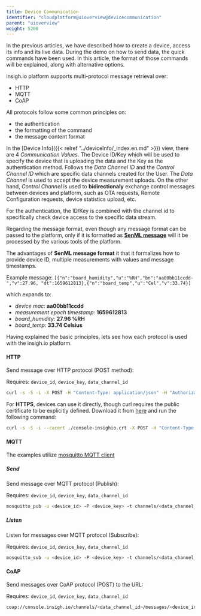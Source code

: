 ```yaml
---
title: Device Communication
identifier: "cloudplatform@uioverview@devicecommunication"
parent: "uioverview"
weight: 5200
---
```


In the previous articles, we have described how to create a device, access its info and its live data. During the demo on how to send data, the quick commands have been used. In this article, the format of those commands will be explained, along with alternative options.

insigh.io platform supports multi-protocol message retrieval over:
* HTTP
* MQTT
* CoAP

All protocols follow some common principles on:
* the authentication
* the formatting of the command
* the message content format

In the [Device Info]({{< relref "../deviceInfo/_index.en.md" >}}) view, there are 4 _Communication Values_. The Device ID/Key which will be used to specify the device that is uploading the data and the Key as the authentication method. Follows the _Data Channel ID_ and the _Control Channel ID_ which are specific data channels created for the User. The _Data Channel_ is used to accept the device measurement uploads. On the other hand, _Control Channel_ is used to __bidirectionaly__ exchange control messages between devices and platform, such as OTA requests, Remote Configuration requests, device statistics upload, etc. 

For the authentication, the ID/Key is combined with the channel id to specifically check device access to the specific data stream.

Regarding the message format, even though any message format can be passed to the platform, only if it is formatted as __[SenML message](https://datatracker.ietf.org/doc/html/draft-ietf-core-senml-08)__ will it be processed by the various tools of the platform.

The advantages of __SenML message format__ it that it formalizes how to provide device ID, multiple measurements with values and message timestamps.

Example message: 
`[{"n":"board_humidity","u":"%RH","bn":"aa00bb11ccdd-","v":27.96, "dt":1659612813},{"n":"board_temp","u":"Cel","v":33.74}]`

which expands to: 
* _device mac_: __aa00bb11ccdd__
* _measurement epoch timestamp_: __1659612813__
* _board_humidity_: __27.96 %RH__
* _board_temp_: __33.74 Celsius__

Having explained the basic principles, lets see how each protocol is used with the insigh.io platform. 

#### HTTP

Send message over HTTP protocol (POST method): 

Requires: `device_id`, `device_key`, `data_channel_id`

```bash
curl -s -S -i -X POST -H "Content-Type: application/json" -H "Authorization: <device_key>" http://console.insigh.io/http/channels/<data_channel_id>/messages/<device_id> -d '[{"n":"board_humidity","u":"%RH","bn":"aa00bb11ccdd-","v":27.96, "dt":1659612813},{"n":"board_temp","u":"Cel","v":33.74}]'
```

For __HTTPS__, devices can use it directly, though curl requires the public certificate to be explicitly defined. Download it from [here](/files/console-insighio.crt) and run the following command:

```bash
curl -s -S -i --cacert ./console-insighio.crt -X POST -H "Content-Type: application/json" -H "Authorization: <device_key>" https://console.insigh.io/http/channels/<data_channel_id>/messages/<device_id> -d '[{"n":"board_humidity","u":"%RH","bn":"aa00bb11ccdd-","v":27.96, "dt":1659612813},{"n":"board_temp","u":"Cel","v":33.74}]'
```

#### MQTT

The examples utilize [mosquitto MQTT client](https://mosquitto.org/download/)

##### Send

Send message over MQTT protocol (Publish):

Requires: `device_id`, `device_key`, `data_channel_id`

```bash
mosquitto_pub -u <device_id> -P <device_key> -t channels/<data_channel_id>/messages/<device_id> -h console.insigh.io -m '[{"n":"board_humidity","u":"%RH","bn":"aa00bb11ccdd-","v":27.96, "dt":1659612813},{"n":"board_temp","u":"Cel","v":33.74}]'
```

##### Listen

Listen for messages over MQTT protocol (Subscribe):

Requires: `device_id`, `device_key`, `data_channel_id`

```bash
mosquitto_sub -u <device_id> -P <device_key> -t channels/<data_channel_id>/messages/<device_id> -h console.insigh.io -v
```

#### CoAP

Send messages over CoAP protocol (POST) to the URL: 

Requires: `device_id`, `device_key`, `data_channel_id`

```bash
coap://console.insigh.io/channels/<data_channel_id>/messages/<device_id>?auth=<device_key>
```